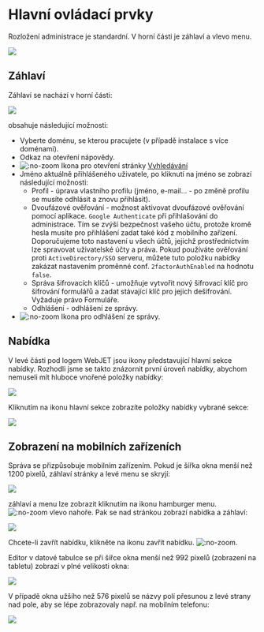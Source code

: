 # Hlavní ovládací prvky

Rozložení administrace je standardní. V horní části je záhlaví a vlevo menu.

![](welcome.png)

## Záhlaví

Záhlaví se nachází v horní části:

![](header.png)

obsahuje následující možnosti:
- Vyberte doménu, se kterou pracujete (v případě instalace s více doménami).
- Odkaz na otevření nápovědy.
- ![](icon-search.png ":no-zoom") Ikona pro otevření stránky [Vyhledávání](search/README.md)
- Jméno aktuálně přihlášeného uživatele, po kliknutí na jméno se zobrazí následující možnosti:
  - Profil - úprava vlastního profilu (jméno, e-mail... - po změně profilu se musíte odhlásit a znovu přihlásit).
  - Dvoufázové ověřování - možnost aktivovat dvoufázové ověřování pomocí aplikace. `Google Authenticate` při přihlašování do administrace. Tím se zvýší bezpečnost vašeho účtu, protože kromě hesla musíte pro přihlášení zadat také kód z mobilního zařízení. Doporučujeme toto nastavení u všech účtů, jejichž prostřednictvím lze spravovat uživatelské účty a práva. Pokud používáte ověřování proti `ActiveDirectory/SSO` serveru, můžete tuto položku nabídky zakázat nastavením proměnné conf. `2factorAuthEnabled` na hodnotu `false`.
  - Správa šifrovacích klíčů - umožňuje vytvořit nový šifrovací klíč pro šifrování formulářů a zadat stávající klíč pro jejich dešifrování. Vyžaduje právo Formuláře.
  - Odhlášení - odhlášení ze správy.
- ![](icon-logoff.png ":no-zoom") Ikona pro odhlášení ze správy.

## Nabídka

V levé části pod logem WebJET jsou ikony představující hlavní sekce nabídky. Rozhodli jsme se takto znázornit první úroveň nabídky, abychom nemuseli mít hluboce vnořené položky nabídky:

![](menu-main-sections.png)

Kliknutím na ikonu hlavní sekce zobrazíte položky nabídky vybrané sekce:

![](menu-items.png)

## Zobrazení na mobilních zařízeních

Správa se přizpůsobuje mobilním zařízením. Pokud je šířka okna menší než 1200 pixelů, záhlaví stránky a levé menu se skryjí:

![](welcome-tablet.png)

záhlaví a menu lze zobrazit kliknutím na ikonu hamburger menu. ![](icon-hamburger.png ":no-zoom") vlevo nahoře. Pak se nad stránkou zobrazí nabídka a záhlaví:

![](welcome-tablet-showmenu.png)

Chcete-li zavřít nabídku, klikněte na ikonu zavřít nabídku. ![](icon-hamburger-show.png ":no-zoom").

Editor v datové tabulce se při šířce okna menší než 992 pixelů (zobrazení na tabletu) zobrazí v plné velikosti okna:

![](editor-tablet.png)

V případě okna užšího než 576 pixelů se názvy polí přesunou z levé strany nad pole, aby se lépe zobrazovaly např. na mobilním telefonu:

![](editor-phone.png)
